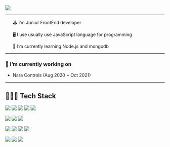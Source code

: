 

<!--
**chocodigo/chocodigo** is a ✨ _special_ ✨ repository because its `README.md` (this file) appears on your GitHub profile.

Here are some ideas to get you started:

- 🔭 I’m currently working on ...
- 🌱 I’m currently learning ...
- 👯 I’m looking to collaborate on ...
- 🤔 I’m looking for help with ...
- 💬 Ask me about ...
- 📫 How to reach me: ...
- 😄 Pronouns: ...
- ⚡ Fun fact: ...
-->

<img src="https://capsule-render.vercel.app/api?type=waving&color=gradient&height=300&section=header&fontSize=90&text=Haerim%20Choi" />

<hr/>


  <ul>
    🕹 I’m Junior FrontEnd developer
  </ul>
  <ul>
    🖥 I use usually use JavaScript language for programming
  </ul>
  <ul>
    🌱 I’m currently learning Node.js and mongodb
  </ul>

<hr/>
<!-- <p class="has-line-data" data-line-start="0" data-line-end="3"><a href="https://github.com/chocodigo"><img src="https://github-readme-streak-stats.herokuapp.com/?user=chocodigo&amp;theme=calm" alt="streak"></a><br>
<a href="https://github.com/chocodigo"><img src="https://github-readme-stats.vercel.app/api?username=chocodigo&amp;show_icons=true&amp;count_private=true&amp;hide=stars&amp;include_all_commits=true&amp;theme=onedark" alt="chocodigo's github stats"></a><br> -->
<!-- <a href="https://github.com/chocodigo"><img src="https://github-readme-stats.vercel.app/api/top-langs/?username=chocodigo&amp;langs_count=8&amp;count_private=true&amp;exclude_repo=IoTSharp,awesome-wiki,InplaceEditBoxLib,awesome-avalonia,gitignore,allive,FinanceDataReader,ookii-dialogs-wpf,use-asset,MessageBox.Avalonia,covid19india-react,twitter-korean-text,git-usage,devil-glitches&amp;layout=compact&amp;theme=onedark" alt="Top Langs"></a></p> -->


### 🔭 I’m currently working on
- Nara Controls (Aug 2020 ~ Oct 2021)

<hr/>

## 👩🏻‍💻 Tech Stack
<p>
  <img src="https://img.shields.io/badge/C%23-6B03FC?style=for-the-badge&logo=c sharp&logoColor=white"/>
  <img src="https://img.shields.io/badge/Java-007396?style=for-the-badge&logo=java&logoColor=white"/>
  <img src="https://img.shields.io/badge/Javascript-ffb13b?style=for-the-badge&logo=javascript&logoColor=white"/>
  <img src="https://img.shields.io/badge/HTML-E34F26?style=for-the-badge&logo=html5&logoColor=white"/>
  <img src="https://img.shields.io/badge/CSS-1572B6?style=for-the-badge&logo=css3&logoColor=white"/>
</p>
<p>
  <img src="https://img.shields.io/badge/AWS Lambda-E16008?style=for-the-badge&logo=Amazon AWS&logoColor=white"/>
  <img src="https://img.shields.io/badge/Amazon S3-569A31?style=for-the-badge&logo=Amazon S3&logoColor=white"/>
  <img src="https://img.shields.io/badge/Amazon DynamoDB-E16008?style=for-the-badge&logo=Amazon AWS&logoColor=white"/>
</p>
<p>
  <img src="https://img.shields.io/badge/.NET-03A5FC?style=for-the-badge&logo=.net&logoColor=white"/>
  <img src="https://img.shields.io/badge/node.js-%2343853D.svg?style=for-the-badge&logo=node.js&logoColor=white"/>
    <img src="https://img.shields.io/badge/express.js-%23404d59.svg?style=for-the-badge&logo=express&logoColor=white"/>
    <img src="https://img.shields.io/badge/Git-F05032.svg?style=for-the-badge&logo=Git&logoColor=white"/>
</p>
<p>
  <img src="https://img.shields.io/badge/React.js-61DAFB?style=for-the-badge&logo=react&logoColor=white"/>
    <img src="https://img.shields.io/badge/mysql-15008C.svg?style=for-the-badge&logo=mysql&logoColor=white"/>
    <img src="https://img.shields.io/badge/MongoDB-C70458.svg?style=for-the-badge&logo=mongodb&logoColor=white"/>
</p>
